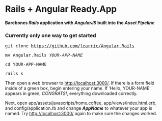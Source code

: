 # Rails + Angular Ready.App

**Barebones _Rails_ application with _AngularJS_ built into the _Asset Pipeline_**

### Currently only one way to get started

<tt>git clone https://github.com/learric/Angular.Rails</tt>

<tt>mv Angular.Rails _YOUR-APP-NAME_</tt>

<tt>cd YOUR-APP-NAME</tt>

<tt>rails s</tt>

Then open a web browser to [http://localhost:3000/](http://localhost:3000/). If there is a form field inside of a green box, begin entering your name. If 'Hello, YOUR-NAME' appears in green, _CONGRATS!_, everything downloaded correctly.

Next, open app/assets/javascripts/home.coffee, app/views/index.html.erb, and config/application.rb and change **_AppName_** to whatever your app is named. Try [http://localhost:3000/](http://localhost:3000/) again to make sure the changes worked.